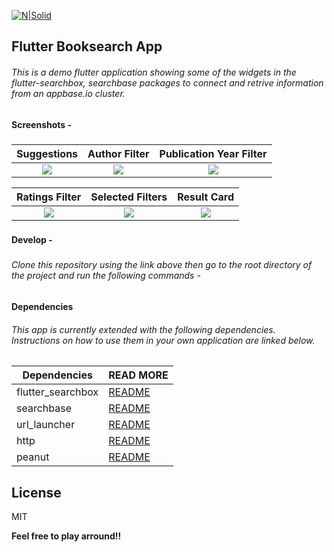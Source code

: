 [![N|Solid](https://dashboard.appbase.io/static/images/appbase.svg)](https://nodesource.com/products/nsolid)

## Flutter Booksearch App
###### This is a demo flutter application showing some of the widgets in the flutter-searchbox, searchbase packages to connect and retrive information from an appbase.io cluster.
###
#### Screenshots -
###

 Suggestions             |  Author Filter            |  Publication Year Filter
:-------------------------:|:-------------------------:|:-------------------------:
![](https://www.dropbox.com/s/7qp3mcj7wa0h1o6/01.png?raw=1)  |  ![](https://www.dropbox.com/s/emm1to02aw99vub/02.png?raw=1)  |  ![](https://www.dropbox.com/s/z33zwoyuudhapfz/03.png?raw=1)

 Ratings Filter             |  Selected Filters             |  Result Card
:-------------------------:|:-------------------------:|:-------------------------:
![](https://www.dropbox.com/s/6qu9nigcgsmaavk/04.png?raw=1)  |  ![](https://www.dropbox.com/s/q51wx8g473fmfzl/05.png?raw=1)  |  ![](https://www.dropbox.com/s/hgztcb4acx0tc63/06.png?raw=1)

###
#### Develop -
###

###### Clone this repository using the link above then go to the root directory of the project and run the following commands -
###

#### Dependencies

###### This app is currently extended with the following dependencies. Instructions on how to use them in your own application are linked below.

| Dependencies | READ MORE |
| ------ | ------ |
| flutter_searchbox | [README](https://pub.dev/packages/flutter_searchbox) |
| searchbase | [README](https://pub.dev/packages/searchbase) |
| url_launcher | [README](https://pub.dev/packages/url_launcher) |
| http | [README](https://pub.dev/packages/http) |
| peanut | [README](https://pub.dev/packages/peanut) |
###
License
----

MIT


**Feel free to play arround!!**

